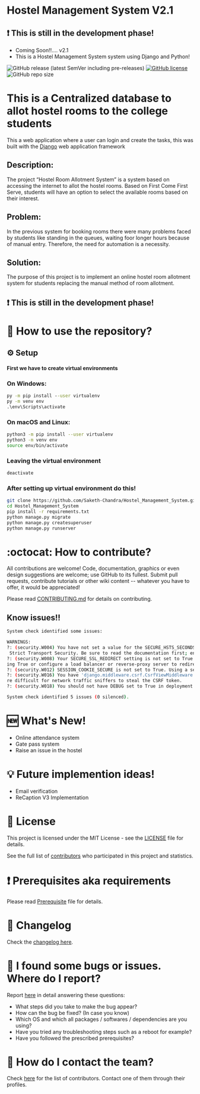 # Hostel Management System V2.1
## :heavy_exclamation_mark: This is still in the development phase!
* Coming Soon!!.... v2.1
* This is a Hostel Management System system using Django and Python!

![GitHub release (latest SemVer including pre-releases)](https://img.shields.io/github/v/release/Saketh-Chandra/Hostel_Management_System?include_prereleases)
[![GitHub license](https://img.shields.io/github/license/Saketh-Chandra/Hostel_Management_System)](https://github.com/Saketh-Chandra/Hostel_Management_System/blob/master/LICENSE)
![GitHub repo size](https://img.shields.io/github/repo-size/Saketh-Chandra/Hostel_Management_System)
# This is a Centralized database to allot hostel rooms to the college students
This a web application where a user can login and create the tasks, this was built with the [Django](https://www.djangoproject.com/) web application framework

## Description:
The project “Hostel Room Allotment System” is a system based on accessing the internet to
allot the hostel rooms. Based on First Come First Serve, students will have an option to select
the available rooms based on their interest.

## Problem:
In the previous system for booking rooms there were many problems faced by students like
standing in the queues, waiting foor longer hours because of manual entry. Therefore, the need
for automation is a necessity. 

## Solution:
The purpose of this project is to implement an online hostel room allotment system for
students replacing the manual method of room allotment. 

## :heavy_exclamation_mark: This is still in the development phase!

# :book: How to use the repository?
## :gear: Setup

#### **First we have to create virtual environments**

### On Windows: 
```cmd
py -m pip install --user virtualenv
py -m venv env
.\env\Scripts\activate
```

### On macOS and Linux:
```bash
python3 -m pip install --user virtualenv
python3 -m venv env
source env/bin/activate
```
### Leaving the virtual environment
```bash
deactivate
```
### After setting up virtual environment do this!
``` bash
git clone https://github.com/Saketh-Chandra/Hostel_Management_System.git
cd Hostel_Management_System
pip install -r requirements.txt
python manage.py migrate
python manage.py createsuperuser
python manage.py runserver
```

# :octocat: How to contribute?

All contributions are welcome! Code, documentation, graphics or even design suggestions are welcome; use GitHub to its fullest. Submit pull requests, contribute tutorials or other wiki content -- whatever you have to offer, it would be appreciated!

Please read [CONTRIBUTING.md](CONTRIBUTING.md) for details on contributing.

## Know issues‼
```bash
System check identified some issues:

WARNINGS:
?: (security.W004) You have not set a value for the SECURE_HSTS_SECONDS setting. If your entire site is served only over SSL, you may want to consider setting a value and enabling HTTP
 Strict Transport Security. Be sure to read the documentation first; enabling HSTS carelessly can cause serious, irreversible problems.
?: (security.W008) Your SECURE_SSL_REDIRECT setting is not set to True. Unless your site should be available over both SSL and non-SSL connections, you may want to either set this sett
ing True or configure a load balancer or reverse-proxy server to redirect all connections to HTTPS.
?: (security.W012) SESSION_COOKIE_SECURE is not set to True. Using a secure-only session cookie makes it more difficult for network traffic sniffers to hijack user sessions.
?: (security.W016) You have 'django.middleware.csrf.CsrfViewMiddleware' in your MIDDLEWARE, but you have not set CSRF_COOKIE_SECURE to True. Using a secure-only CSRF cookie makes it mo
re difficult for network traffic sniffers to steal the CSRF token.
?: (security.W018) You should not have DEBUG set to True in deployment.

System check identified 5 issues (0 silenced).

```


# 🆕 What's New! 
 * Online attendance system 
 * Gate pass system 
 * Raise an issue in the hostel

# 💡 Future implemention ideas! 
 * Email verification
 * ReCaption V3 Implementation
 


# :scroll: License

This project is licensed under the MIT License - see the [LICENSE](LICENSE) file for details.


See the full list of [contributors](https://github.com/Saketh-Chandra/Hostel_Management_System/graphs/contributors) who participated in this project and statistics.

# :heavy_exclamation_mark: Prerequisites aka requirements

Please read [Prerequisite](Prerequisite.md) file for details.

# :scroll: Changelog

Check the [changelog here](https://github.com/Saketh-Chandra/Hostel_Management_System/commits/master).

# :scroll: I found some bugs or issues. Where do I report?

Report [here](https://github.com/Saketh-Chandra/Hostel_Management_System/issues/new) in detail answering these questions:

* What steps did you take to make the bug appear?
* How can the bug be fixed? (In case you know)
* Which OS and which all packages / softwares / dependencies are you using?
* Have you tried any troubleshooting steps such as a reboot for example?
* Have you followed the prescribed prerequisites?

# :scroll: How do I contact the team?

Check [here](https://github.com/Saketh-Chandra/Hostel_Management_System/graphs/contributors) for the list of contributors. Contact one of them through their profiles.
